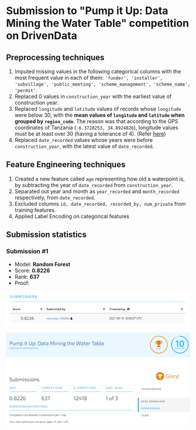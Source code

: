 # Submission to "Pump it Up: Data Mining the Water Table" competition on DrivenData

## Preprocessing techniques

1. Imputed missing values in the following categorical columns with the most frequent value in each of them: `'funder', 'installer', 'subvillage', 'public_meeting', 'scheme_management', 'scheme_name', 'permit'`.
2. Replaced 0 values in `construction_year` with the earliest value of construction year.
3. Replaced `longitude` and `latitude` values of records whose `longitude` were below 30, with the **mean values of `longitude` and `latitude` when grouped by `region_code`**. The reason was that according to the GPS coordinates of Tanzania (`-6.3728253, 34.8924826`), longitude values must be at least over 30 (having a tolerance of 4). (Refer [here](https://latitude.to/map/tz/tanzania))
4. Replaced `date_recorded` values whose years were before `construction_year`, with the latest value of `date_recorded`.

## Feature Engineering techniques

1. Created a new feature called `age` representing how old a waterpoint is, by subtracting the year of `date_recorded` from `construction_year`.
2. Separated out year and month as `year_recorded` and `month_recorded` respectively, from `date_recorded`.
3. Excluded columns `id, date_recorded, recorded_by, num_private` from training features.
4. Applied Label Encoding on categorical features

## Submission statistics
### Submission #1
- Model: **Random Forest**
- Score: **0.8226**
- Rank: **637**
- Proof:

![Sub1_Proof1](sub1_proof1.png)

![Sub1_Proof2](sub1_proof2.png)
